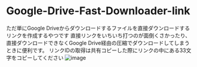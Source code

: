 # Google-Drive-Fast-Downloader-link
ただ単にGoogle Driveからダウンロードするファイルを直接ダウンロードするリンクを作成するやつです
直接リンクをいちいち打つのが面倒くさかったり、直接ダウンロードできなくGoogle Drive経由の圧縮でダウンロードしてしまうときに便利です。
リンクIDの取得は共有コピーした際にリンクの中にある33文字をコピーしてください
![image](https://github.com/sukairando/Google-Drive-Fast-Downloader-link.github.io/assets/83498837/344b0546-87ce-4aba-81d0-01ab1ba1b093)
